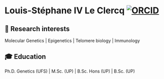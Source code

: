 # Louis-Stéphane IV Le Clercq [![ORCID](https://user-images.githubusercontent.com/85708751/177141712-b19a2b6c-5efd-466c-b867-2ad11bc10b46.png)](https://orcid.org/0000-0002-8713-8920)

## :microscope: Research interests
Molecular Genetics | Epigenetics | Telomere biology | Immunology
## :mortar_board: Education
Ph.D. Genetics (UFS) | M.Sc. (UP) | B.Sc. Hons (UP) | B.Sc. (UP)
<!--
**LSLeClercq/LSLeClercq** is a ✨ _special_ ✨ repository because its `README.md` (this file) appears on your GitHub profile.

Here are some ideas to get you started:

- 🔭 I’m currently working on ...
- 🌱 I’m currently learning ...
- 👯 I’m looking to collaborate on ...
- 🤔 I’m looking for help with ...
- 💬 Ask me about ...
- 📫 How to reach me: ...
- 😄 Pronouns: ...
